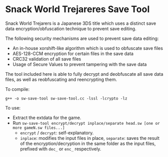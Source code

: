 # Snack World Trejareres Save Tool

Snack World Trejarers is a Japanese 3DS title which uses a distinct save data encryption/obfuscation technique to prevent save editing.

The following security mechanisms are used to prevent save data editing:
- An in-house xorshift-like algorithm which is used to obfuscate save files
- AES-128-CCM encryption for certain files in the save data
- CRC32 validation of all save files
- Usage of Secure Values to prevent tampering with the save data

The tool included here is able to fully decrypt and deobfuscate all save data files, as well as reobfuscating and reencrypting them.

To compile:

`g++ -o sw-save-tool sw-save-tool.cc -lssl -lcrypto -lz`

To use:
- Extract the extdata for the game.
- Run `sw-save-tool encrypt/decrypt inplace/separate head.sw [one or more gameN.sw files...]`
    - `encrypt` / `decrypt`: self-explanatory.
    - `inplace`: modifies the input files in place, `separate`: saves the result of the encryption/decryption in the same folder as the input files, prefixed with `dec_` or `enc_` respectively.
